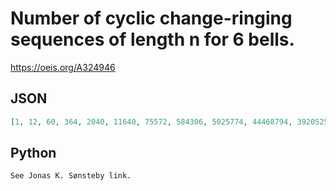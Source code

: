 # Number of cyclic change\-ringing sequences of length n for 6 bells\.
https://oeis.org/A324946
## JSON
```JSON
[1, 12, 60, 364, 2040, 11640, 75572, 584306, 5025774, 44468794, 392052540, 3439315382, 30250738752]
```
## Python
```Python
See Jonas K. Sønsteby link.
```
